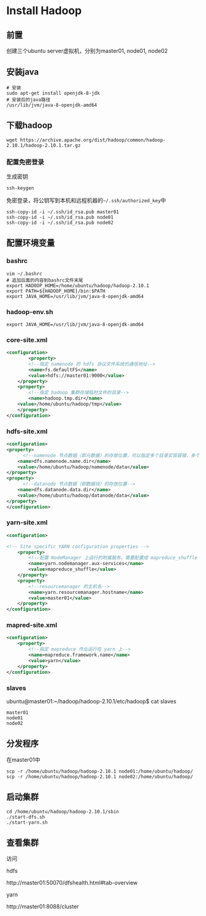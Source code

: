 # Install Hadoop

## 前置

创建三个ubuntu server虚拟机，分别为master01, node01, node02

## 安装java

```shell
# 安装
sudo apt-get install openjdk-8-jdk
# 安装后的java路径
/usr/lib/jvm/java-8-openjdk-amd64
```

## 下载hadoop

```shell
wget https://archive.apache.org/dist/hadoop/common/hadoop-2.10.1/hadoop-2.10.1.tar.gz
```

### 配置免密登录

生成密钥

```shell
ssh-keygen
```

免密登录，将公钥写到本机和远程机器的`~/.ssh/authorized_key`中

```shell
ssh-copy-id -i ~/.ssh/id_rsa.pub master01
ssh-copy-id -i ~/.ssh/id_rsa.pub node01
ssh-copy-id -i ~/.ssh/id_rsa.pub node02
```

## 配置环境变量

### bashrc

```shell
vim ~/.bashrc
# 追加后面的内容到bashrc文件末尾
export HADOOP_HOME=/home/ubuntu/hadoop/hadoop-2.10.1
export PATH=${HADOOP_HOME}/bin:$PATH
export JAVA_HOME=/usr/lib/jvm/java-8-openjdk-amd64
```

### hadoop-env.sh

```shell
export JAVA_HOME=/usr/lib/jvm/java-8-openjdk-amd64
```

### core-site.xml

```xml
<configuration>
	    <property>
        <!--指定 namenode 的 hdfs 协议文件系统的通信地址-->
        <name>fs.defaultFS</name>
        <value>hdfs://master01:9000</value>
    </property>
    <property>
        <!--指定 hadoop 集群存储临时文件的目录-->
        <name>hadoop.tmp.dir</name>
	<value>/home/ubuntu/hadoop/tmp</value>
    </property>
</configuration>
```

### hdfs-site.xml

```xml
<configuration>
<property>
      <!--namenode 节点数据（即元数据）的存放位置，可以指定多个目录实现容错，多个目录用逗号分隔-->
    <name>dfs.namenode.name.dir</name>
    <value>/home/ubuntu/hadoop/namenode/data</value>
</property>
<property>
      <!--datanode 节点数据（即数据块）的存放位置-->
    <name>dfs.datanode.data.dir</name>
    <value>/home/ubuntu/hadoop/datanode/data</value>
</property>
</configuration>

```

### yarn-site.xml

```xml
<configuration>

<!-- Site specific YARN configuration properties -->
    <property>
        <!--配置 NodeManager 上运行的附属服务。需要配置成 mapreduce_shuffle 后才可以在 Yarn 上运行 MapReduce 程序。-->
        <name>yarn.nodemanager.aux-services</name>
        <value>mapreduce_shuffle</value>
    </property>
    <property>
        <!--resourcemanager 的主机名-->
        <name>yarn.resourcemanager.hostname</name>
        <value>master01</value>
    </property>
</configuration>

```

### mapred-site.xml

```xml
<configuration>
    <property>
        <!--指定 mapreduce 作业运行在 yarn 上-->
        <name>mapreduce.framework.name</name>
        <value>yarn</value>
    </property>
</configuration>
```

### slaves

ubuntu@master01:~/hadoop/hadoop-2.10.1/etc/hadoop$ cat slaves 

```
master01
node01
node02
```

## 分发程序

在master01中

```
scp -r /home/ubuntu/hadoop/hadoop-2.10.1 node01:/home/ubuntu/hadoop/
scp -r /home/ubuntu/hadoop/hadoop-2.10.1 node02:/home/ubuntu/hadoop/
```

## 启动集群

```shel
cd /home/ubuntu/hadoop/hadoop-2.10.1/sbin
./start-dfs.sh 
./start-yarn.sh
```

## 查看集群

访问

hdfs

http://master01:50070/dfshealth.html#tab-overview

yarn

http://master01:8088/cluster

